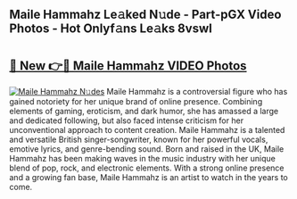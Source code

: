## Maile Hammahz Le𝚊ked N𝚞de - Part-pGX Video Photos - Hot Onlyf𝚊ns Le𝚊ks 8vswI

# <h2><a href="http://ac1654.deff.icu/?id=Maile+Hammahz">🔗 New 👉🔴 Maile Hammahz VIDEO Photos</a></h2>

[![Maile Hammahz N𝚞des](https://i.imgur.com/rIISA9y.gif)](http://ac1654.deff.icu/?id=Maile+Hammahz)
Maile Hammahz is a controversial figure who has gained notoriety for her unique brand of online presence. Combining elements of gaming, eroticism, and dark humor, she has amassed a large and dedicated following, but also faced intense criticism for her unconventional approach to content creation. Maile Hammahz is a talented and versatile British singer-songwriter, known for her powerful vocals, emotive lyrics, and genre-bending sound. Born and raised in the UK, Maile Hammahz has been making waves in the music industry with her unique blend of pop, rock, and electronic elements. With a strong online presence and a growing fan base, Maile Hammahz is an artist to watch in the years to come.
